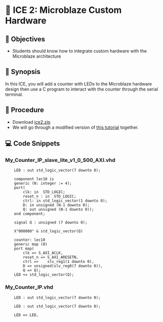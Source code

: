 # 🔬 ICE 2: Microblaze Custom Hardware

## 📌 Objectives

- Students should know how to integrate custom hardware with the Microblaze architecture

## 📜 Synopsis

In this ICE, you will add a counter with LEDs to the Microblaze hardware design then use a C program to interact with the counter through the serial terminal.

## 🧮 Procedure

- Download [ice2.zip](https://github.com/USAFA-ECE/ece383/raw/refs/heads/main/book/Assignments/files/ice2.zip)
- We will go through a modified version of [this tutorial](https://georgeyork.github.io/ECE383_web/hand/Lec18_Install_short_version.pdf) together.

## 💻 Code Snippets

### My_Counter_IP_slave_lite_v1_0_S00_AXI.vhd
```{code-block} c
    LED : out std_logic_vector(7 downto 0);
```
```{code-block} c
    component lec10 is
    generic (N: integer := 4);
    port(
        clk: in  STD_LOGIC;
        reset_n : in  STD_LOGIC;
        ctrl: in std_logic_vector(1 downto 0);
        D: in unsigned (N-1 downto 0);
        Q: out unsigned (N-1 downto 0));
    end component;

    signal Q : unsigned (7 downto 0);
```
```{code-block} c
    X"000000" & std_logic_vector(Q)
```
```{code-block} c
    counter: lec10 
    generic map (8)
    port map(
        clk => S_AXI_ACLK, 
        reset_n => S_AXI_ARESETN, 
        ctrl =>    slv_reg1(1 downto 0),
        D => unsigned(slv_reg0(7 downto 0)), 
        Q => Q);
    LED <= std_logic_vector(Q);
```

### My_Counter_IP.vhd
```{code-block} c
    LED : out std_logic_vector(7 downto 0); 
```
```{code-block} c
    LED : out std_logic_vector(7 downto 0); 
```
```{code-block} c
    LED => LED,
```
